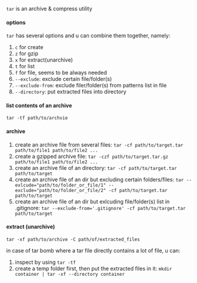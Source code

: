 `tar` is an archive & compress utility

#### options

`tar` has several options and u can combine them together, namely:

1. `c` for create
2. `z` for gzip
3. `x` for extract(unarchive)
4. `t` for list
5. `f` for file, seems to be always needed
6. `--exclude`: exclude certain file/folder(s)
7. `--exclude-from`: exclude filer/folder(s) from patterns list in file
8. `--directory`: put extracted files into directory

#### list contents of an archive

`tar -tf path/to/archvie`

#### archive

1. create an archive file from several files: `tar -cf path/to/target.tar path/to/file1 path/to/file2 ...`
2. create a gzipped archive file: `tar -czf path/to/target.tar.gz path/to/file1 path/to/file2 ...`
3. create an archive file of an directory: `tar -cf path/to/target.tar path/to/target`
4. create an archive file of an dir but excluding certain folders/files: `tar --exlcude="path/to/folder_or_file/1" --exclude="path/to/folder_or_file/2" -cf path/to/target.tar path/to/target`
5. create an archive file of an dir but exlcuding file/folder(s) list in .gitignore: `tar --exclude-from='.gitignore' -cf path/to/target.tar path/to/target`

#### extract (unarchive)

`tar -xf path/to/archive -C path/of/extracted_files`

in case of tar bomb where a tar file directly contains a lot of file, u can:

1. inspect by using `tar -tf`
2. create a temp folder first, then put the extracted files in it: `mkdir container | tar -xf --directory container`
